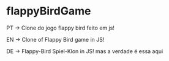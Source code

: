 # flappyBirdGame

PT -> Clone do jogo flappy bird feito em js!

EN -> Clone of Flappy Bird game in JS!

DE -> Flappy-Bird Spiel-Klon in JS!
 mas a verdade é essa aqui
